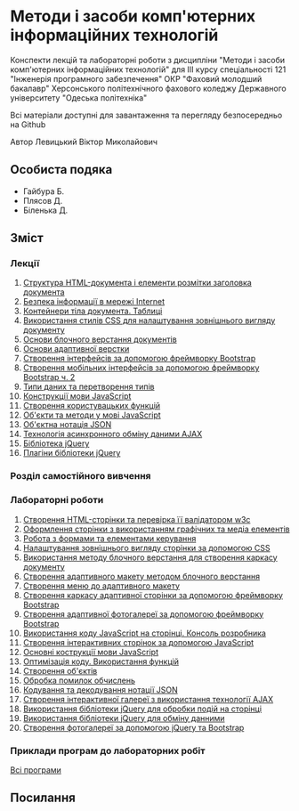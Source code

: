 # Методи і засоби комп'ютерних інформаційних технологій

Конспекти лекцій та лабораторні роботи з дисципліни "Методи і засоби комп'ютерних інформаційних технологій" для III курсу спеціальності 121 "Інженерія програмного забезпечення" ОКР "Фаховий молодший бакалавр" Херсонського політехнічного фахового коледжу Державного університету "Одеська політехніка"

Всі матеріали доступні для завантаження та перегляду безпосередньо на Github 

Автор Левицький Віктор Миколайович

## Особиста подяка

* Гайбура Б.
* Плясов Д.
* Біленька Д.

## Зміст
### Лекції
1.  [Структура HTML-документа і елементи розмітки заголовка документа](Лекції/lec-01.md)
2.  [Безпека інформації в мережі Internet](Лекції/lec-02.md)
3.  [Контейнери тіла документа. Таблиці](Лекції/lec-03.md)
4.  [Використання стилів CSS для налаштування зовнішнього вигляду документу](Лекції/lec-04.md)
5.  [Основи блочного верстання документів](Лекції/lec-05.md)
6.  [Основи адаптивної верстки](Лекції/lec-06.md)
7.  [Створення інтерфейсів за допомогою фреймворку Bootstrap](Лекції/lec-07.md)
8.  [Створення мобільних інтерфейсів за допомогою фреймворку Bootstrap ч. 2](Лекції/lec-08.md)
9.  [Типи даних та перетворення типів](Лекції/lec-09.md)
10.  [Конструкції мови JavaScript](Лекції/lec-10.md)
11.  [Створення користувацьких функцій](Лекції/lec-11.md)
12.  [Об'єкти та методи у мові JavaScript](Лекції/lec-12.md)
13.  [Об'єктна нотація JSON](Лекції/lec-13.md)
14.  [Технологія асинхронного обміну даними AJAX](Лекції/lec-14.md)
15.  [Бібліотека jQuery](Лекції/lec-15.md)
16.  [Плагіни бібліотеки jQuery](Лекції/lec-16.md)


### Розділ самостійного вивчення

### Лабораторні роботи

1.  [Створення HTML-сторінки та перевірка її валідатором w3c](Лабораторні/lab-01.md)
2.  [Оформлення сторінки з використанням графічних та медіа елементів](Лабораторні/lab-02.md)
3.  [Робота з формами та елементами керування](Лабораторні/lab-03.md)
4.  [Налаштування зовнішнього вигляду сторінки за допомогою CSS](Лабораторні/lab-04.md)
5.  [Використання методу блочного верстання для створення каркасу документу](Лабораторні/lab-05.md)
6.  [Створення адаптивного макету методом блочного верстання](Лабораторні/lab-06.md)
7.  [Створення меню до адаптивного макету](Лабораторні/lab-07.md)
8.  [Створення каркасу адаптивної сторінки за допомогою фреймворку Bootstrap](Лабораторні/lab-08.md)
9.  [Створення адаптивної фотогалереї за допомогою фреймворку Bootstrap](Лабораторні/lab-09.md)
10. [Використання коду JavaScript на сторінці. Консоль розробника](Лабораторні/lab-10.md)
11. [Створення інтерактивних сторінок за допомогою JavaScript](Лабораторні/lab-11.md)
12. [Основні кострукції мови JavaScript](Лабораторні/lab-12.md)
13. [Оптимізація коду. Використання функцій](Лабораторні/lab-13.md)
14. [Створення об'єктів](Лабораторні/lab-14.md)
15. [Обробка помилок обчислень](Лабораторні/lab-15.md)
16. [Кодування та декодування нотації JSON](Лабораторні/lab-16.md)
17. [Створення інтерактивної галереї з використання технології AJAX](Лабораторні/lab-17.md)
18. [Використання бібліотеки jQuery для обробки подій на сторінці](Лабораторні/lab-18.md)
19. [Використання бібліотеки jQuery для обміну данними](Лабораторні/lab-19.md)
20. [Створення фотогалереї за допомогою jQuery та Bootstrap](Лабораторні/lab-20.md)

### Приклади програм до лабораторних робіт

[Всі програми](Лабораторні/src/)



## Посилання

